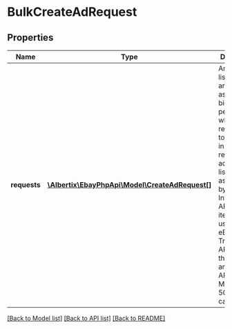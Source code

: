 # BulkCreateAdRequest

## Properties
Name | Type | Description | Notes
------------ | ------------- | ------------- | -------------
**requests** | [**\Albertix\EbayPhpApi\Model\CreateAdRequest[]**](CreateAdRequest.md) | An array of listing IDs and their associated bid percentages, which the request uses to create ads in bulk. This request accepts both listing IDs, as generated by the Inventory API, and an item IDs, as used in the eBay Traditional API set (e.g., the Trading and Finding APIs). Maximum: 500 IDs per call | [optional] 

[[Back to Model list]](../README.md#documentation-for-models) [[Back to API list]](../README.md#documentation-for-api-endpoints) [[Back to README]](../README.md)


